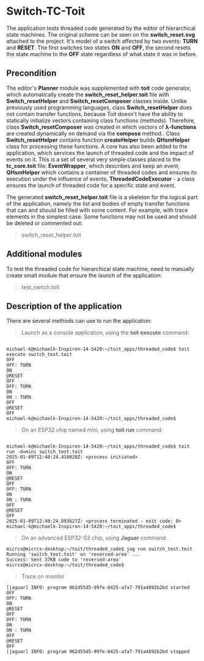 # Switch-TC-Toit

The application tests threaded code generated by the editor of hierarchical state machines. The original scheme can be seen on the __switch_reset.svg__ attached to the project. It's model of a switch affected by two events: __TURN__ and __RESET__. The first switches two states __ON__ and __OFF__, the second resets the state machine to the __OFF__ state regardless of what state it was in before.

## Precondition

The editor's __Planner__ module was supplemented with __toit__ code generator, which automatically create the __switch_reset_helper.toit__ file with __Switch_resetHelper__ and __Switch_resetComposer__ classes inside. Unlike previously used programming languages, class __Switch_resetHelper__ does not contain transfer functions, because Toit doesn't have the ability to statically initialize vectors containing class functions (methods). Therefore, class __Switch_resetComposer__ was created in which vectors of __λ-functions__ are created dynamically on demand via the __compose__ method.. Class __Switch_resetHelper__ contains function __createHelper__ builds __QHsmHelper__ class for processing these functions. A core has also been added to the application, which services the launch of threaded code and the impact of events on it. This is a set of several very simple classes placed to the __tc_core.toit__ file: __EventWrapper__, which describes and keep an event, __QHsmHelper__ which contains a container of threaded codes and ensures its execution under the influence of events, __ThreadedCodeExecutor__ - a class ensures the launch of threaded code for a specific state and event.

The generated __switch_reset_helper.toit__ file is a skeleton for the logical part of the application, namely the list and bodies of empty transfer functions that can and should be filled with some content. For example, with trace elements in the simplest case. Some functions may not be used and should be deleted or commented out:

>switch_reset_helper.toit

## Additional modules

To test the threaded code for hierarchical state machine, need to manually create small module that ensure the launch of the application:

>test_switch.toit

## Description of the application

There are several methods can use to run the application:

>Launch as a console application, using the __toit execute__ command:

```

michael-k@michaelk-Inspiron-14-5420:~/toit_apps/threaded_code$ toit execute switch_test.toit
OFF
OFF: TURN
ON
@RESET
OFF
OFF: TURN
ON
ON : TURN
OFF
@RESET
OFF
michael-k@michaelk-Inspiron-14-5420:~/toit_apps/threaded_code$

```

>On an ESP32 chip named mini, using __toit run__ command:

```

michael-k@michaelk-Inspiron-14-5420:~/toit_apps/threaded_code$ toit run -d=mini switch_test.toit
2025-01-09T12:40:24.418020Z: <process initiated>
OFF
OFF: TURN
ON
@RESET
OFF
OFF: TURN
ON
ON : TURN
OFF
@RESET
OFF
2025-01-09T12:40:24.893627Z: <process terminated - exit code: 0>
michael-k@michaelk-Inspiron-14-5420:~/toit_apps/threaded_code$

```

>On an advanced ESP32-S3 chip, using __Jaguar__ command:

```
micrcx@micrcx-desktop:~/toit/threaded_code$ jag run switch_test.toit
Running 'switch_test.toit' on 'reversed-area' ...
Success: Sent 37KB code to 'reversed-area'
micrcx@micrcx-desktop:~/toit/threaded_code$

```

>Trace on monitor

```
[jaguar] INFO: program 962d55d5-99fe-8425-a7a7-791a4892b2bd started
OFF
OFF: TURN
ON
@RESET
OFF
OFF: TURN
ON
ON : TURN
OFF
@RESET
OFF
[jaguar] INFO: program 962d55d5-99fe-8425-a7a7-791a4892b2bd stopped

```





